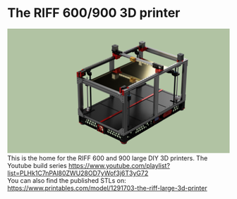 # The RIFF 600/900 3D printer
![CAD model](render1.png)
This is the home for the RIFF 600 and 900 large DIY 3D printers.
The Youtube build series https://www.youtube.com/playlist?list=PLHk1C7nPAl80ZWU28OD7yWof3j6T3yG72  
You can also find the published STLs on: https://www.printables.com/model/1291703-the-riff-large-3d-printer
